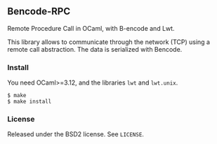 ## Bencode-RPC

Remote Procedure Call in OCaml, with B-encode and Lwt.

This library allows to communicate through the network (TCP) using
a remote call abstraction. The data is serialized with Bencode.

### Install

You need OCaml>=3.12, and the libraries `lwt` and `lwt.unix`.

    $ make
    $ make install

### License

Released under the BSD2 license. See `LICENSE`.

